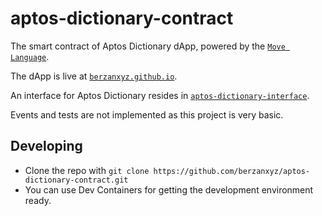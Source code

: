 # aptos-dictionary-contract
The smart contract of Aptos Dictionary dApp, powered by the [`Move Language`](https://aptos.dev/move/move-on-aptos/).

The dApp is live at [`berzanxyz.github.io`](https://berzanxyz.github.io/aptos-dictionary-interface).

An interface for Aptos Dictionary resides in [`aptos-dictionary-interface`](https://github.com/berzanxyz/aptos-dictionary-interface).

Events and tests are not implemented as this project is very basic.

## Developing
- Clone the repo with `git clone https://github.com/berzanxyz/aptos-dictionary-contract.git`
- You can use Dev Containers for getting the development environment ready.
